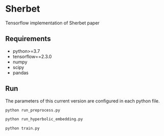 # Sherbet
Tensorflow implementation of Sherbet paper

## Requirements
- python>=3.7
- tensorflow==2.3.0
- numpy
- scipy
- pandas

## Run

The parameters of this current version are configured in each python file.

```bash
python run_preprocess.py

python run_hyperbolic_embedding.py

python train.py
```

